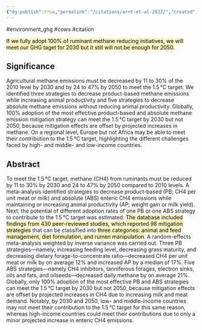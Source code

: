 ```yaml
---
{"dg-publish":true,"permalink":"/citations/arnt-et-al-2022/","created":"2024-04-22T15:34:01.000+01:00","updated":"2025-09-28T23:39:09.958+01:00"}
---
```


#environment_ghg #cows #citation 

<mark style="background: #FFF3A3A6;">If we fully adopt 100% of ruminant methane reducing initiatives, we will meet our GHG taget for 2030 but it still will not be enough for 2050.</mark>

## Significance
Agricultural methane emissions must be decreased by 11 to 30% of the 2010 level by 2030 and by 24 to 47% by 2050 to meet the 1.5 °C target. We identified three strategies to decrease product-based methane emissions while increasing animal productivity and five strategies to decrease absolute methane emissions without reducing animal productivity. Globally, 100% adoption of the most effective product-based and absolute methane emission mitigation strategy can meet the 1.5 °C target by 2030 but not 2050, because mitigation effects are offset by projected increases in methane. On a regional level, Europe but not Africa may be able to meet their contribution to the 1.5 °C target, highlighting the different challenges faced by high- and middle- and low-income countries.

## Abstract
To meet the 1.5 °C target, methane (CH4) from ruminants must be reduced by 11 to 30% by 2030 and 24 to 47% by 2050 compared to 2010 levels. A meta-analysis identified strategies to decrease product-based (PB; CH4 per unit meat or milk) and absolute (ABS) enteric CH4 emissions while maintaining or increasing animal productivity (AP; weight gain or milk yield). Next, the potential of different adoption rates of one PB or one ABS strategy to contribute to the 1.5 °C target was estimated. <mark style="background: #FFF3A3A6;">The database included findings from 430 peer-reviewed studies, which reported 98 mitigation strategies</mark> that can be classified into <mark style="background: #FFF3A3A6;">three categories: animal and feed management, diet formulation, and rumen manipulation</mark>. A random-effects meta-analysis weighted by inverse variance was carried out. Three PB strategies—namely, increasing feeding level, decreasing grass maturity, and decreasing dietary forage-to-concentrate ratio—decreased CH4 per unit meat or milk by on average 12% and increased AP by a median of 17%. Five ABS strategies—namely CH4 inhibitors, tanniferous forages, electron sinks, oils and fats, and oilseeds—decreased daily methane by on average 21%. Globally, only 100% adoption of the most effective PB and ABS strategies can meet the 1.5 °C target by 2030 but not 2050, because mitigation effects are offset by projected increases in CH4 due to increasing milk and meat demand. Notably, by 2030 and 2050, low- and middle-income countries may not meet their contribution to the 1.5 °C target for this same reason, whereas high-income countries could meet their contributions due to only a minor projected increase in enteric CH4 emissions.